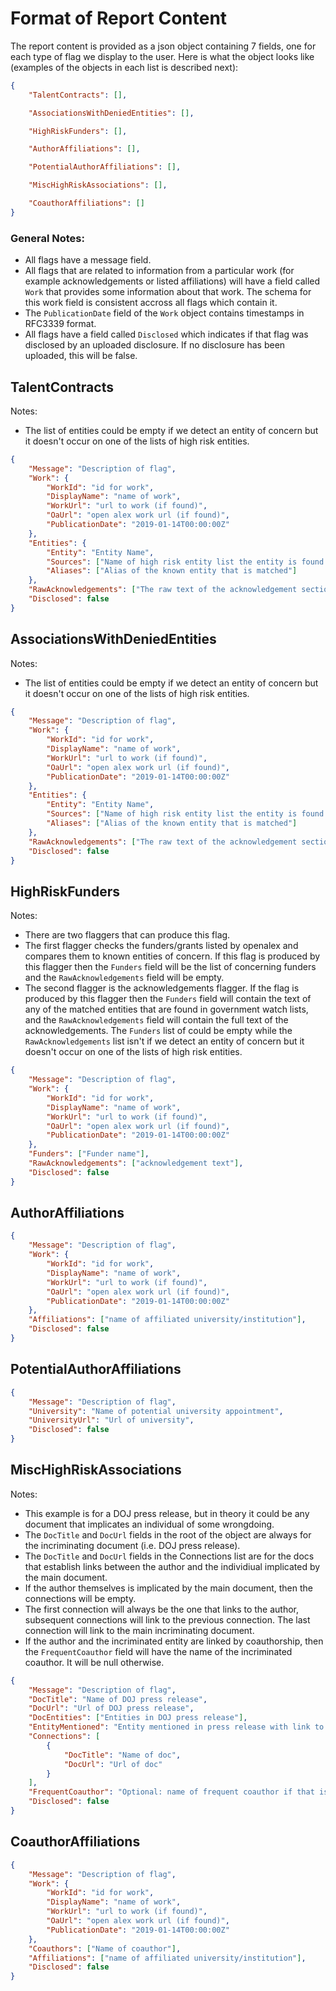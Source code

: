 # Format of Report Content

The report content is provided as a json object containing 7 fields, one for each type of 
flag we display to the user. Here is what the object looks like (examples of the objects in each list is described next): 
```json
{
    "TalentContracts": [],

    "AssociationsWithDeniedEntities": [],

    "HighRiskFunders": [],

    "AuthorAffiliations": [],

    "PotentialAuthorAffiliations": [],

    "MiscHighRiskAssociations": [],

    "CoauthorAffiliations": []
}
```

### General Notes: 
- All flags have a message field.
- All flags that are related to information from a particular work (for example acknowledgements or listed affiliations) will have a field called `Work` that provides some information about that work. The schema for this work field is consistent accross all flags which contain it. 
- The `PublicationDate` field of the `Work` object contains timestamps in RFC3339 format.
- All flags have a field called `Disclosed` which indicates if that flag was disclosed by an uploaded disclosure. If no disclosure has been uploaded, this will be false.

## TalentContracts
Notes: 
- The list of entities could be empty if we detect an entity of concern but it doesn't occur on one of the lists of high risk entities.
```json
{
    "Message": "Description of flag",
    "Work": {
        "WorkId": "id for work",
        "DisplayName": "name of work",
        "WorkUrl": "url to work (if found)",
        "OaUrl": "open alex work url (if found)",
        "PublicationDate": "2019-01-14T00:00:00Z"
    },
    "Entities": {
        "Entity": "Entity Name",
        "Sources": ["Name of high risk entity list the entity is found on"],
        "Aliases": ["Alias of the known entity that is matched"]
    },
    "RawAcknowledgements": ["The raw text of the acknowledgement section of the work"],
    "Disclosed": false
}
```

## AssociationsWithDeniedEntities
Notes: 
- The list of entities could be empty if we detect an entity of concern but it doesn't occur on one of the lists of high risk entities. 
```json
{
    "Message": "Description of flag",
    "Work": {
        "WorkId": "id for work",
        "DisplayName": "name of work",
        "WorkUrl": "url to work (if found)",
        "OaUrl": "open alex work url (if found)",
        "PublicationDate": "2019-01-14T00:00:00Z"
    },
    "Entities": {
        "Entity": "Entity Name",
        "Sources": ["Name of high risk entity list the entity is found on"],
        "Aliases": ["Alias of the known entity that is matched"]
    },
    "RawAcknowledgements": ["The raw text of the acknowledgement section of the work"],
    "Disclosed": false
}
```

## HighRiskFunders
Notes:
- There are two flaggers that can produce this flag.
- The first flagger checks the funders/grants listed by openalex and compares them to known entities of concern. If this flag is produced by this flagger then the `Funders` field will be the list of concerning funders and the `RawAcknowledgements` field will be empty. 
- The second flagger is the acknowledgements flagger. If the flag is produced by this flagger then the `Funders` field will contain the text of any of the matched entities that are found in government watch lists, and the `RawAcknowledgements` field will contain the full text of the acknowledgements. The `Funders` list of could be empty while the `RawAcknowledgements` list isn't if we detect an entity of concern but it doesn't occur on one of the lists of high risk entities. 
```json
{
    "Message": "Description of flag",
    "Work": {
        "WorkId": "id for work",
        "DisplayName": "name of work",
        "WorkUrl": "url to work (if found)",
        "OaUrl": "open alex work url (if found)",
        "PublicationDate": "2019-01-14T00:00:00Z"
    },
    "Funders": ["Funder name"],
    "RawAcknowledgements": ["acknowledgement text"],
    "Disclosed": false
}
```

## AuthorAffiliations
```json
{
    "Message": "Description of flag",
    "Work": {
        "WorkId": "id for work",
        "DisplayName": "name of work",
        "WorkUrl": "url to work (if found)",
        "OaUrl": "open alex work url (if found)",
        "PublicationDate": "2019-01-14T00:00:00Z"
    },
    "Affiliations": ["name of affiliated university/institution"],
    "Disclosed": false
}
```

## PotentialAuthorAffiliations
```json
{
    "Message": "Description of flag",
    "University": "Name of potential university appointment",
    "UniversityUrl": "Url of university",
    "Disclosed": false
}
```

## MiscHighRiskAssociations
Notes: 
- This example is for a DOJ press release, but in theory it could be any document that implicates an individual of some wrongdoing.
- The `DocTitle` and `DocUrl` fields in the root of the object are always for the incriminating document (i.e. DOJ press release).
- The `DocTitle` and `DocUrl` fields in the Connections list are for the docs that establish links between the author and the individiual implicated by the main document.
- If the author themselves is implicated by the main document, then the connections will be empty. 
- The first connection will always be the one that links to the author, subsequent connections will link to the previous connection. The last connection will link to the main incriminating document.
- If the author and the incriminated entity are linked by coauthorship, then the `FrequentCoauthor` field will have the name of the incriminated coauthor. It will be null otherwise.
```json
{
    "Message": "Description of flag",
    "DocTitle": "Name of DOJ press release",
    "DocUrl": "Url of DOJ press release",
    "DocEntities": ["Entities in DOJ press release"],
    "EntityMentioned": "Entity mentioned in press release with link to author",
    "Connections": [
        {
            "DocTitle": "Name of doc",
            "DocUrl": "Url of doc"
        }
    ],
    "FrequentCoauthor": "Optional: name of frequent coauthor if that is the link",
    "Disclosed": false
}
```

## CoauthorAffiliations
```json
{
    "Message": "Description of flag",
    "Work": {
        "WorkId": "id for work",
        "DisplayName": "name of work",
        "WorkUrl": "url to work (if found)",
        "OaUrl": "open alex work url (if found)",
        "PublicationDate": "2019-01-14T00:00:00Z"
    },
    "Coauthors": ["Name of coauthor"],
    "Affiliations": ["name of affiliated university/institution"],
    "Disclosed": false
}
```